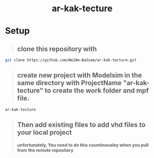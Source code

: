 <h1 align="center">
  ar-kak-tecture
</h1>


# Setup
> ## clone this repository with
```bash
git clone https://github.com/We2Am-BaSsem/ar-kak-tecture.git
```
> ## create new project with Modelsim in the same directory with ProjectName "ar-kak-tecture" to create the work folder and mpf file.
```bash
ar-kak-tecture
```
> ## Then add existing files to add vhd files to your local project
> #### unfortunately, You need to do this countinousley when you pull from the remote repository


